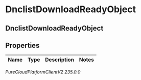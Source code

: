 # DnclistDownloadReadyObject

## DnclistDownloadReadyObject

## Properties

|Name | Type | Description | Notes|
|------------ | ------------- | ------------- | -------------|



_PureCloudPlatformClientV2 235.0.0_
